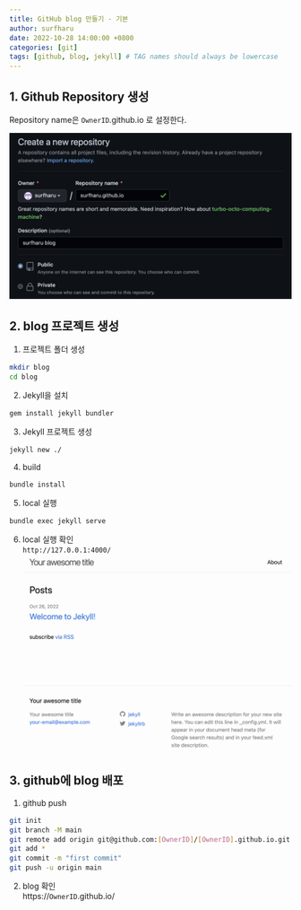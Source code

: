```yaml
---
title: GitHub blog 만들기 - 기본
author: surfharu
date: 2022-10-28 14:00:00 +0800
categories: [git]
tags: [github, blog, jekyll] # TAG names should always be lowercase
---
```


## 1. Github Repository 생성

Repository name은 `OwnerID`.github.io 로 설정한다. 

![](/assets/images/github-2-1.png)

## 2. blog 프로젝트 생성

1. 프로젝트 폴더 생성
```bash
mkdir blog
cd blog
```

2. Jekyll을 설치
```bash
gem install jekyll bundler
```

3. Jekyll 프로젝트 생성
```bash
jekyll new ./
```

4. build
```bash
bundle install
```

5. local 실행
```bash
bundle exec jekyll serve
```

6. local 실행 확인  
`http://127.0.0.1:4000/`
![](/assets/images/github-2-2.png)


## 3. github에 blog 배포

1. github push
```bash
git init
git branch -M main
git remote add origin git@github.com:[OwnerID]/[OwnerID].github.io.git
git add *
git commit -m "first commit"
git push -u origin main
```

2. blog 확인    
https://`OwnerID`.github.io/